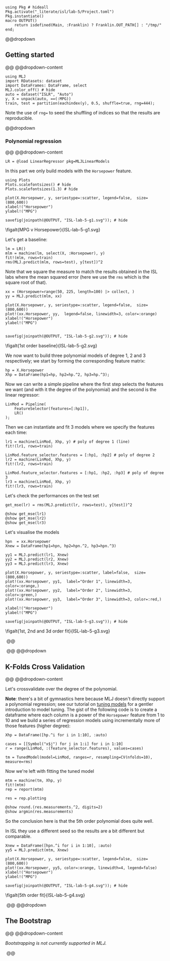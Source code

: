 <!--This file was generated, do not modify it.-->
````julia:ex1
using Pkg # hideall
Pkg.activate("_literate/isl/lab-5/Project.toml")
Pkg.instantiate()
macro OUTPUT()
    return isdefined(Main, :Franklin) ? Franklin.OUT_PATH[] : "/tmp/"
end;
````

@@dropdown
## Getting started
@@
@@dropdown-content

````julia:ex2
using MLJ
import RDatasets: dataset
import DataFrames: DataFrame, select
MLJ.color_off() # hide
auto = dataset("ISLR", "Auto")
y, X = unpack(auto, ==(:MPG))
train, test = partition(eachindex(y), 0.5, shuffle=true, rng=444);
````

Note the use of `rng=` to seed the shuffling of indices so that the results are reproducible.

@@dropdown
### Polynomial regression
@@
@@dropdown-content

````julia:ex3
LR = @load LinearRegressor pkg=MLJLinearModels
````

In this part we only build models with the `Horsepower` feature.

````julia:ex4
using Plots
Plots.scalefontsizes() # hide
Plots.scalefontsizes(1.3) # hide

plot(X.Horsepower, y, seriestype=:scatter, legend=false,  size=(800,600))
xlabel!("Horsepower")
ylabel!("MPG")

savefig(joinpath(@OUTPUT, "ISL-lab-5-g1.svg")); # hide
````

\figalt{MPG v Horsepower}{ISL-lab-5-g1.svg}

Let's get a baseline:

````julia:ex5
lm = LR()
mlm = machine(lm, select(X, :Horsepower), y)
fit!(mlm, rows=train)
rms(MLJ.predict(mlm, rows=test), y[test])^2
````

Note that we square the measure to  match the results obtained in the ISL labs where the mean squared error (here we use the `rms` which is the square root of that).

````julia:ex6
xx = (Horsepower=range(50, 225, length=100) |> collect, )
yy = MLJ.predict(mlm, xx)

plot(X.Horsepower, y, seriestype=:scatter, legend=false,  size=(800,600))
plot!(xx.Horsepower, yy,  legend=false, linewidth=3, color=:orange)
xlabel!("Horsepower")
ylabel!("MPG")


savefig(joinpath(@OUTPUT, "ISL-lab-5-g2.svg")); # hide
````

\figalt{1st order baseline}{ISL-lab-5-g2.svg}

We now want to build three polynomial models of degree 1, 2 and 3 respectively; we start by forming the corresponding feature matrix:

````julia:ex7
hp = X.Horsepower
Xhp = DataFrame(hp1=hp, hp2=hp.^2, hp3=hp.^3);
````

Now we  can write a simple pipeline where the first step selects the features we want (and with it the degree of the polynomial) and the second is the linear regressor:

````julia:ex8
LinMod = Pipeline(
    FeatureSelector(features=[:hp1]),
    LR()
);
````

Then we can  instantiate and fit 3 models where we specify the features each time:

````julia:ex9
lr1 = machine(LinMod, Xhp, y) # poly of degree 1 (line)
fit!(lr1, rows=train)

LinMod.feature_selector.features = [:hp1, :hp2] # poly of degree 2
lr2 = machine(LinMod, Xhp, y)
fit!(lr2, rows=train)

LinMod.feature_selector.features = [:hp1, :hp2, :hp3] # poly of degree 3
lr3 = machine(LinMod, Xhp, y)
fit!(lr3, rows=train)
````

Let's check the performances on the test set

````julia:ex10
get_mse(lr) = rms(MLJ.predict(lr, rows=test), y[test])^2

@show get_mse(lr1)
@show get_mse(lr2)
@show get_mse(lr3)
````

Let's visualise the models

````julia:ex11
hpn  = xx.Horsepower
Xnew = DataFrame(hp1=hpn, hp2=hpn.^2, hp3=hpn.^3)

yy1 = MLJ.predict(lr1, Xnew)
yy2 = MLJ.predict(lr2, Xnew)
yy3 = MLJ.predict(lr3, Xnew)

plot(X.Horsepower, y, seriestype=:scatter, label=false,  size=(800,600))
plot!(xx.Horsepower, yy1,  label="Order 1", linewidth=3, color=:orange,)
plot!(xx.Horsepower, yy2,  label="Order 2", linewidth=3, color=:green,)
plot!(xx.Horsepower, yy3,  label="Order 3", linewidth=3, color=:red,)

xlabel!("Horsepower")
ylabel!("MPG")

savefig(joinpath(@OUTPUT, "ISL-lab-5-g3.svg")); # hide
````

\figalt{1st, 2nd and 3d order fit}{ISL-lab-5-g3.svg}

‎
@@

‎
@@
@@dropdown
## K-Folds Cross Validation
@@
@@dropdown-content

Let's crossvalidate over the degree of the  polynomial.

**Note**: there's a  bit of gymnastics here because MLJ doesn't directly support a polynomial regression; see our tutorial on [tuning models](/getting-started/model-tuning/) for a gentler introduction to model tuning.
The gist of the following code is to create a dataframe where each column is a power of the `Horsepower` feature from 1 to 10 and we build a series of regression models using incrementally more of those features (higher degree):

````julia:ex12
Xhp = DataFrame([hp.^i for i in 1:10], :auto)

cases = [[Symbol("x$j") for j in 1:i] for i in 1:10]
r = range(LinMod, :(feature_selector.features), values=cases)

tm = TunedModel(model=LinMod, ranges=r, resampling=CV(nfolds=10), measure=rms)
````

Now we're left with fitting the tuned model

````julia:ex13
mtm = machine(tm, Xhp, y)
fit!(mtm)
rep = report(mtm)

res = rep.plotting

@show round.(res.measurements.^2, digits=2)
@show argmin(res.measurements)
````

So the conclusion here is that the 5th order polynomial does quite well.

In ISL they use a different seed so the results are a bit different but comparable.

````julia:ex14
Xnew = DataFrame([hpn.^i for i in 1:10], :auto)
yy5 = MLJ.predict(mtm, Xnew)

plot(X.Horsepower, y, seriestype=:scatter, legend=false,  size=(800,600))
plot!(xx.Horsepower, yy5, color=:orange, linewidth=4, legend=false)
xlabel!("Horsepower")
ylabel!("MPG")

savefig(joinpath(@OUTPUT, "ISL-lab-5-g4.svg")); # hide
````

\figalt{5th order fit}{ISL-lab-5-g4.svg}

‎
@@
@@dropdown
## The Bootstrap
@@
@@dropdown-content

_Bootstrapping is not currently supported in MLJ._

‎
@@

